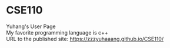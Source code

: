 # CSE110
Yuhang's User Page  
My favorite programming language is c++  
URL to the published site: https://zzzyuhaaang.github.io/CSE110/
